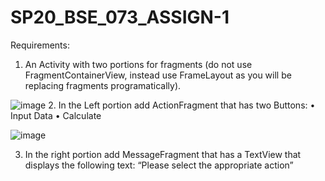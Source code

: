 # SP20_BSE_073_ASSIGN-1
Requirements:
1. An Activity with two portions for fragments (do not use FragmentContainerView, instead use FrameLayout 
as you will be replacing fragments programatically). 

![image](https://user-images.githubusercontent.com/68015534/164454002-0183c370-4547-4df2-b805-4c75d2fd7435.png)
2. In the Left portion add ActionFragment that has two Buttons:
• Input Data
• Calculate


![image](https://user-images.githubusercontent.com/68015534/164454086-91827653-ee07-420b-9cf2-a901a02dc93d.png)

3. In the right portion add MessageFragment that has a TextView that displays the following text: “Please 
select the appropriate action”
